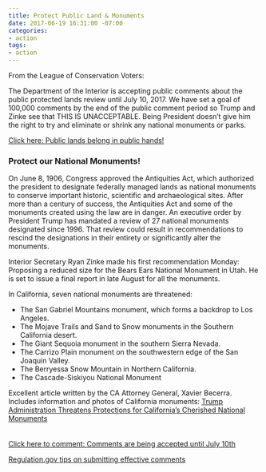 ```yaml
---
title: Protect Public Land & Monuments
date: 2017-06-19 16:31:00 -07:00
categories:
- action
tags:
- action
---
```


From the League of Conservation Voters:

The Department of the Interior is accepting public comments about the public protected lands review until July 10, 2017. We have set a goal of 100,000 comments by the end of the public comment period so Trump and Zinke see that THIS IS UNACCEPTABLE. Being President doesn’t give him the right to try and eliminate or shrink any national monuments or parks.

[Click here: Public lands belong in public hands!](https://secure3.convio.net/lcv/site/Advocacy?cmd=display&page=UserAction&id=3830&s_src=Website&s_subsrc=SaveOurPublicLands)

### Protect our National Monuments!


On June 8, 1906, Congress approved the Antiquities Act, which authorized the president to designate federally managed lands as national monuments to conserve important historic, scientific and archaeological sites. After more than a century of success, the Antiquities Act and some of the monuments created using the law are in danger. An executive order by President Trump has mandated a review of 27 national monuments designated since 1996. That review could result in recommendations to rescind the designations in their entirety or significantly alter the monuments.

Interior Secretary Ryan Zinke made his first recommendation Monday: Proposing a reduced size for the Bears Ears National Monument in Utah. He is set to issue a final report in late August for all the monuments.

In California, seven national monuments are threatened:
* The San Gabriel Mountains monument, which forms a backdrop to Los Angeles.
* The Mojave Trails and Sand to Snow monuments in the Southern California desert.
* The Giant Sequoia monument in the southern Sierra Nevada.
* The Carrizo Plain monument on the southwestern edge of the San Joaquin Valley.
* The Berryessa Snow Mountain in Northern California.
* The Cascade-Siskiyou National Monument

Excellent article written by the CA Attorney General, Xavier Becerra.
 Includes information and photos of California monuments:  [Trump Administration Threatens Protections for California’s Cherished National Monuments](https://medium.com/@AGBecerra/trump-administration-threatens-protections-for-californias-cherished-national-monuments-22dcf519975e)
<br>
<br>
<br>
[Click here to comment: Comments are being accepted until July 10th](https://www.regulations.gov/comment?D=DOI-2017-0002-0001)
<br>

[Regulation.gov tips on submitting effective comments](https://www.regulations.gov/docs/Tips_For_Submitting_Effective_Comments.pdf)
